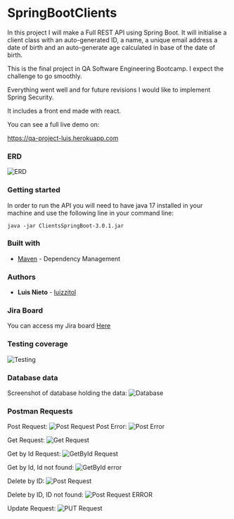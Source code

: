 # SpringBootClients

In this project I will make a Full REST API using Spring Boot.
It will initialise a client class with an auto-generated ID, a name, 
a unique email address a date of birth and an auto-generate age calculated in base of the date of birth.

This is the final project in QA Software Engineering Bootcamp. I expect the challenge to go smoothly.

Everything went well and for future revisions I would like to implement Spring Security.

It includes a front end made with react.

You can see a full live demo on: 

https://qa-project-luis.herokuapp.com

### ERD

![ERD](src/main/resources/pictures/ClientsERD.png)

### Getting started

In order to run the API you will need to have java 17 installed in your machine and use the following line in your command line:

```
java -jar ClientsSpringBoot-3.0.1.jar
```

### Built with

- [Maven](https://maven.apache.org/) - Dependency Management

### Authors

- **Luis Nieto** - [luizzitol](https://github.com/luizzitol/)

### Jira Board

You can access my Jira board [Here](https://luisn.atlassian.net/jira/software/projects/LUIS/boards/1/)

### Testing coverage

![Testing](src/main/resources/pictures/TestingCoverage.png)

### Database data
Screenshot of database holding the data:
![Database](src/main/resources/pictures/Database.png)

### Postman Requests

Post Request:
![Post Request](src/main/resources/pictures/Post.png)
Post Error:
![Post Error](src/main/resources/pictures/PostError.png)

Get Request:
![Get Request](src/main/resources/pictures/GetAll.png)

Get by Id Request:
![GetById Request](src/main/resources/pictures/getbyId.png)

Get by Id, Id not found:
![GetById error](src/main/resources/pictures/getbyIdError.png)

Delete by ID:
![Post Request](src/main/resources/pictures/Delete.png)

Delete by ID, ID not found:
![Post Request ERROR](src/main/resources/pictures/DeleteError.png)

Update Request:
![PUT Request](src/main/resources/pictures/Put.png)



